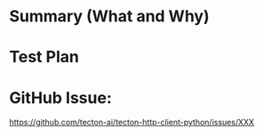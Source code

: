 # Summary (What and Why)

<!--
Short summary of your change and why are you making it (at least 1-2 sentences). Include any additional notes that would be helpful for reviewers if necessary.
-->

# Test Plan

<!--
How have you tested (or planning to test) this change?
-->

# GitHub Issue:

https://github.com/tecton-ai/tecton-http-client-python/issues/XXX